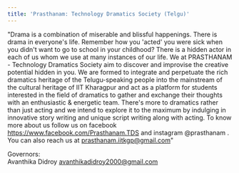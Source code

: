 ```yaml
---
title: 'Prasthanam: Technology Dramatics Society (Telgu)'
---
```


"Drama is a combination of miserable and blissful happenings. There is drama in everyone's life.  Remember how you 'acted' you were sick when you didn't want to go to school in your childhood? There is a hidden actor in each of us whom we use at many instances of our life.  We at PRASTHANAM - Technology Dramatics Society aim to discover and  improvise the creative potential hidden in you. We are formed to integrate and perpetuate the rich dramatics heritage of the Telugu-speaking people into the mainstream of the cultural heritage of IIT Kharagpur and act as a platform for students interested in the field of dramatics to gather and exchange their thoughts with an enthusiastic & energetic team. 
There's more to dramatics rather than just acting and we intend to explore it to the maximum by indulging in innovative story writing and unique script writing along with acting. To know more about us follow us on facebook  https://www.facebook.com/Prasthanam.TDS and instagram @prasthanam . You can also reach us at prasthanam.iitkgp@gmail.com"

Governors: <br />
Avanthika  Didroy
avanthikadidroy2000@gmail.com